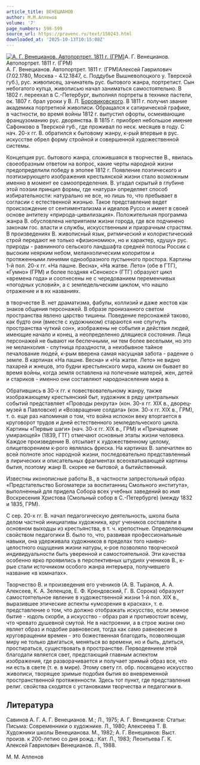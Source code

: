 ```yaml
---
article_title: ВЕНЕЦИАНОВ
author: М.М.Алленов
volume: '7'
page_numbers: 598-599
source_url: https://pravenc.ru/text/150243.html
downloaded_at: '2025-10-13T10:15:08Z'
---
```


[![А. Г. Венецианов. Автопортрет. 1811 г. (ГРМ)](https://pravenc.ru/data/843/456/1234/1i200.jpg "Кликните для увеличения картинки")](https://pravenc.ru/data/843/456/1234/1i400.jpg)А. Г. Венецианов. Автопортрет. 1811 г. (ГРМ)  
А. Г. Венецианов. Автопортрет. 1811 г. (ГРМ)Алексей Гаврилович (7.02.1780, Москва - 4.12.1847, с. Поддубье Вышневолоцкого у. Тверской губ.), рус. живописец, зачинатель рус. бытового жанра, портретист. Сын небогатого купца, живописью начал заниматься самостоятельно. В 1802 г. переехал в С.-Петербург, выполнял портреты в технике пастели, ок. 1807 г. брал уроки у В. Л. [Боровиковского](https://pravenc.ru/text/Боровиковского.html). В 1811 г. получил звание академика портретной живописи. Обращался к сатирической графике, в частности, во время войны 1812 г. выпустил офорты, осмеивающие французоманию рус. дворянства. В 1815 г. приобрел небольшое имение Сафонково в Тверской губ., где проживал по неск. месяцев в году. С нач. 20-х гг. В. обратился к бытовому жанру, к-рый впервые в рус. искусстве обрел форму стройной и совершенной художественной системы.

Концепция рус. бытового жанра, сложившаяся в творчестве В., явилась своеобразным ответом на вопрос, какие черты народной жизни предопределили победу в эпопее 1812 г. Появление поэтического и поэтизирующего изображения крестьянской жизни стало возможным именно в момент ее самоопределения. В. угадал скрытый в глубине этой поэзии принцип формы, где «натура» определяет способ избирательности: натурально не все, но лишь то, что пребывает в согласии с естественной жизнью. Такое представление ведет происхождение от сентиментализма и идеалов Руссо и имеет в своей основе антитезу «природа-цивилизация». Положительная программа жанра В. обусловлена неприятием жизни города, где все подчинено законам гос. власти и службы, искусственным и призрачным страстям. В произведениях В. живописный язык, ритмический и колористический строй передают не только «физиономию», но и характер, «душу» рус. природы - равнинного сельского ландшафта средней полосы России с высоким неярким небом, меланхолическим колоритом и протяженными линиями однообразного пустынного простора. Картины 1-й пол. 20-х гг. «На пашне. Весна», «На жатве. Лето» (обе в ГТГ), «Гумно» (ГРМ) и более поздняя «Сенокос» (ГТГ) образуют цикл «времена года» и соотнесены не с чередованием переменчивых «погодных условий», а с земледельческим циклом, что нашло отражение и в их названиях.

в творчестве В. нет драматизма, фабулы, коллизий и даже жестов как знаков общения персонажей. В образе пронизанного светом пространства явлено царство тишины. Поведение персонажей таково, как будто они (вместе с художником) стараются «не спугнуть пространства чуткий сон», изображены не события и действия людей, имеющие начало и конец, а неопределенно длящиеся состояния. Лица персонажей не бывают ни беспечными, ни тем более веселыми, но это не меланхолия - спутница праздности, а неизбывное тайное печалование людей, к-рым вверена самая насущная забота - радение о земле. В картинах «На пашне. Весна» и «На жатве. Лето» не видно пахарей и жнецов, это будни крестьянского мира, каким он бывает во время войны, когда земля оставлена на попечение матерей, жен, детей и стариков - именно они составляют народонаселение мира в.

Обратившись в 30-х гг. к повествовательному жанру, также изображающему крестьянский быт, художник в ряду центральных событий представляет «Проводы рекрута» (кон. 30-х гг. XIX в., дворец-музей в Павловске) и «Возвращение солдата» (кон. 30-х гг. XIX в., ГРМ), т. о. еще раз напоминая о том, что война испокон веку вторгается в круговорот трудов и дней естественного земледельческого цикла. Картины «Первые шаги» (нач. 30-х гг. XIX в., ГРМ) и «Причащение умирающей» (1839, ГТГ) отмечают основные этапы жизни человека. Каждое произведение В. отсылает к художественному целому, олицетворением к-рого являлась фреска. На картинах В. запечатлен во всей полноте эпос народной жизни, последовательно представленный в лирических и описательных фрагментах всеохватывающей картины бытия, поэтому жанр В. скорее не бытовой, а бытийственный.

Известны иконописные работы В., в частности запрестольный образ «Предстательство Богоматери за воспитанниц Смольного института», выполненный для придела Собора всех учебных заведений во имя Воскресения Христова (Смольный собор в С.-Петербурге) (между 1832 и 1835, ГРМ).

С сер. 20-х гг. В. начал педагогическую деятельность, школа была делом частной инициативы художника, круг учеников составляли в основном выходцы из крестьянства, в т. ч. крепостные. Определяющим свойством педагогики В. было то, что, развивая профессиональные навыки, она удерживала художников в пределах того наивно-целостного ощущения жизни натуры, к-рое позволяло творческой индивидуальности быть уверенной и самостоятельной. Эти качества особенно ярко проявились в перспективных штудиях учеников В., к-рые стали источником особого жанра интерьера, получившего название «в комнатах».

Творчество В. и произведения его учеников (А. В. Тыранов, А. А. Алексеев, К. А. Зеленцов, Е. Ф. Крендовский, Г. В. Сорока) образуют самостоятельное явление в художественной жизни 1-й пол. XIX в., выразившее этические аспекты «умозрения в красках», т. е. представление о том, что должно отображать искусство, если земное бытие - юдоль скорби, а искусство - образ рая и противостоит всему, что чревато душевной смутой. Не в настроении, а в строе жизни оно являет образ и подобие равновесия, тогда как само равновесие в круговращении времен - это божественная благодать, позволяющая миру не только двигаться, меняться во времени, но и быть, длиться, простираться, существовать в пространстве. Перводеянием этой благодати является свет, предстающий главным аспектом изображения, где разворачивается и получает зримый образ все, что ни есть в свете (т. е. в мире). Этому свету гл. обр. посвящено искусство живописи, творящее зримые подобия бытия во вневременной пространственной протяженности. Здесь тот пункт, где представления религ. свойства сходятся с установками творчества и педагогики в.

## Литература

Савинов А. Г. А. Г. Венецианов. М.; Л., 1975; А. Г. Венецианов: Статьи: Письма: Современники о художнике. Л., 1980; Алексеева Т. В. Художники школы Венецианова. М., 1982; А. Г. Венецианов: Выст. произв. к 200-летию со дня рожд.: Кат. Л., 1983; Леонтьева Г. К. Алексей Гаврилович Венецианов. Л., 1988.

М.   М.   Алленов
